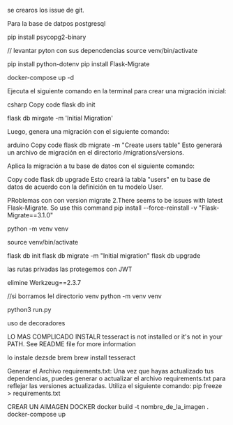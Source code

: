 se crearos los issue de git.


Para la base de datpos postgresql 


pip install psycopg2-binary


// levantar pyton con sus depencdencias
source venv/bin/activate

pip install python-dotenv
pip install Flask-Migrate

docker-compose up -d




Ejecuta el siguiente comando en la terminal para crear una migración inicial:

csharp
Copy code
flask db init

flask db mirgate -m 'Initial Migration'

Luego, genera una migración con el siguiente comando:

arduino
Copy code
flask db migrate -m "Create users table"
Esto generará un archivo de migración en el directorio /migrations/versions.

Aplica la migración a tu base de datos con el siguiente comando:

Copy code
flask db upgrade
Esto creará la tabla "users" en tu base de datos de acuerdo con la definición en tu modelo User.

PRoblemas con con version migrate
2.There seems to be issues with latest Flask-Migrate. So use this command pip install --force-reinstall -v "Flask-Migrate==3.1.0"

python -m venv venv

source venv/bin/activate

flask db init
flask db migrate -m "Initial migration"
flask db upgrade



las rutas privadas las protegemos con JWT 

elimine 
Werkzeug==2.3.7


//si borramos lel directorio venv
python -m venv venv

python3 run.py


uso de decoradores


LO MAS COMPLICADO INSTALR tesseract is not installed or it's not in your PATH. See README file for more information

lo instale dezsde brem 
brew install tesseract


Generar el Archivo requirements.txt: Una vez que hayas actualizado tus dependencias, puedes generar o actualizar el archivo requirements.txt para reflejar las versiones actualizadas. Utiliza el siguiente comando:
pip freeze > requirements.txt


CREAR UN AIMAGEN DOCKER
docker build -t nombre_de_la_imagen .
docker-compose up
